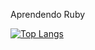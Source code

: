 Aprendendo Ruby



[![Top Langs](https://github-readme-stats.vercel.app/api/top-langs/?username=brunobispo12&layout=donut)](https://github.com/brunobispo12/github-readme-stats)
